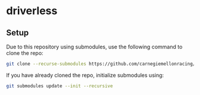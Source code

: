 # driverless



## Setup

Due to this repository using submodules, use the following command to clone the repo:
```sh
git clone --recurse-submodules https://github.com/carnegiemellonracing/driverless.git
```

If you have already cloned the repo, initialize submodules using:
```sh
git submodules update --init --recursive
```